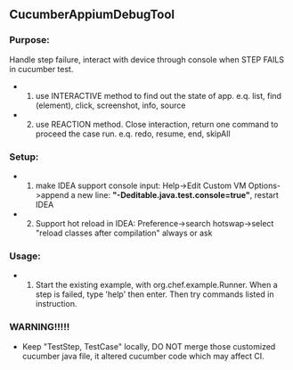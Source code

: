 ## CucumberAppiumDebugTool

### Purpose:
Handle step failure, interact with device through console when STEP FAILS in cucumber test.
*  1. use INTERACTIVE method to find out the state of app. e.q. list, find (element), click, screenshot, info, source
*  2. use REACTION method. Close interaction, return one command to proceed the case run. e.q. redo, resume, end, skipAll
### Setup:
*  1. make IDEA support console input: Help->Edit Custom VM Options->append a new line: **"-Deditable.java.test.console=true"**, restart IDEA
*  2. Support hot reload in IDEA: Preference->search hotswap->select "reload classes after compilation" always or ask
### Usage:
*  1. Start the existing example, with org.chef.example.Runner. When a step is failed, type 'help' then enter. Then try commands listed in instruction.
### WARNING!!!!!
* Keep "TestStep, TestCase" locally, DO NOT merge those customized cucumber java file, it altered cucumber code which may affect CI.
